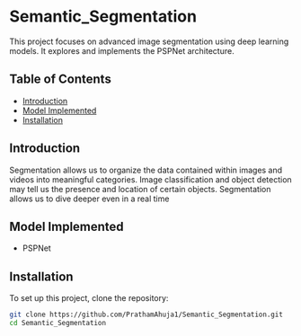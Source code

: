 # Semantic_Segmentation

This project focuses on advanced image segmentation using deep learning models. It explores and implements the PSPNet architecture.


## Table of Contents

* [Introduction](#introduction)
* [Model Implemented](Model-Implemented)
* [Installation](#installation)
## Introduction

Segmentation allows us to organize the data contained within images and videos into meaningful categories. Image classification and object detection may tell us the presence and location of certain objects. Segmentation allows us to dive deeper even in a real time


## Model Implemented

* PSPNet


## Installation

To set up this project, clone the repository:

```bash
git clone https://github.com/PrathamAhuja1/Semantic_Segmentation.git
cd Semantic_Segmentation
```
